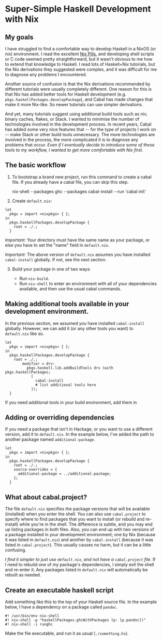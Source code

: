 # Super-Simple Haskell Development with Nix

## My goals

I have struggled to find a comfortable way to develop Haskell in a NixOS
(or nix) environment.
I read the excellent [Nix Pills](https://nixos.org/guides/nix-pills/),
and developing shell scripts or C code seemed pretty straightforward,
but it wasn't obvious to me how to extend that knowledge to Haskell.
I read lots of Haskell+Nix tutorials, but the Nix derivations they
suggested were complex, and it was difficult for me to diagnose any
problems I encountered.

Another source of confusion is that the Nix derivations recommended by
different tutorials were usually completely different.
One reason for this is that Nix has added better tools for Haskell
development (e.g. `pkgs.haskellPackages.developPackage`), and Cabal has
made changes that make it more Nix-like.
So newer tutorials can use simpler derivations.

And yet, many tutorials suggest using additional build tools such as
niv, binary caches, flakes, or Stack.
I wanted to minimise the number of technologies involved in the
development process.
In recent years, Cabal has added some very nice features that -- for the
type of projects I work on -- make Stack or other build tools
unnecessary.
The more technologies are involved in the process, the more complicated
it is to diagnose any problems that occur.
*Even if I eventually decide to introduce some of these tools to my
workflow, I wanted to get more comfortable with Nix first.*

## The basic workflow

1. To bootstrap a brand new project, run this command to create a cabal
file.
If you already have a cabal file, you can skip this step.

    nix-shell --packages ghc --packages cabal-install --run 'cabal init'

2. Create `default.nix`:

```
let
  pkgs = import <nixpkgs> { };
in
  pkgs.haskellPackages.developPackage {
    root = ./.;
  }
```

*Important:* Your directory must have the same name as your package,
or else you have to set the "name" field in `default.nix`.

*Important:* The above version of `default.nix` assumes you have installed `cabal-install` globally.
If not, see the next section.

3. Build your package in one of two ways:

   - Run `nix-build`.
   - Run `nix-shell` to enter an environment with all of your
     dependencies available, and then use the usual cabal commands.

## Making additional tools available in your development environment.

In the previous section, we assumed you have installed `cabal-install` globally.
However, we can add it (or any other tools you want) to `default.nix` like so.

```
let
  pkgs = import <nixpkgs> { };
in
  pkgs.haskellPackages.developPackage {
    root = ./.;
        modifier = drv:
          pkgs.haskell.lib.addBuildTools drv (with pkgs.haskellPackages;
            [
              cabal-install
              # list additional tools here
            ]);
  }
```

If you need additional tools in your build environment,
add them in

## Adding or overriding dependencies

If you need a package that isn't in Hackage, or you want to use a
different version, add it to `default.nix`.
In the example below, I've added the path to another package named
`additional-package`.

```
let
  pkgs = import <nixpkgs> { };
in
  pkgs.haskellPackages.developPackage {
    root = ./.;
    source-overrides = {
      additional-package = ../additional-package;
    };
  }
```

## What about cabal.project?

The file `default.nix` specifies the package versions that will
be available (installed) when you enter the shell.
You can also use `cabal.project` to specify where to find packages that
you want to install (or rebuild and re-install) while you're in the
shell.
The difference is subtle, and you may end up listing packages in
both files.
Also, you can end up with two versions of a package installed in your
development environment;
one by Nix (because it was listed in `default.nix`)
and another by `cabal-install` (because it was listed in
`cabal.project`).
This usually causes no harm, but it can be a little confusing.

*I find it simpler to just use `default.nix`,
and not have a `cabal.project` file.*
If I need to rebuild one of my package's dependencies, I simply exit the
shell and re-enter it.
Any packages listed in `default.nix` will automatically be rebuilt as
needed.

## Create an executable haskell script

Add something like this to the top of your Haskell source file.
In the example below, I have a dependency on a package called `pandoc`.

```
#! /usr/bin/env nix-shell
#! nix-shell -p "haskellPackages.ghcWithPackages (p: [p.pandoc])"
#! nix-shell -i runghc
```

Make the file executable, and run it as usual (`./something.hs`).

